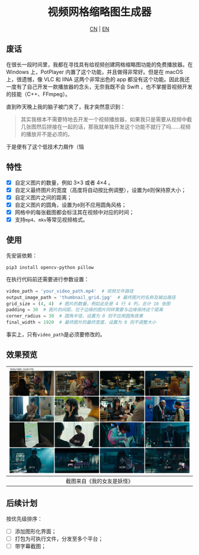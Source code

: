 <h1 align = "center">视频网格缩略图生成器</h1>

<p align = "center">
    <a href = "README.md" target = "_blank">CN</a> | <a href = "README_EN.md" target = "_blank">EN</a>
</p>

## 废话

在很长一段时间里，我都在寻找具有给视频创建网格缩略图功能的免费播放器。在 Windows 上，PotPlayer 内置了这个功能，并且做得非常好。但是在 macOS 上，很遗憾，像 VLC 和 IINA 这两个非常出色的 app 都没有这个功能。因此我还一度有了自己开发一款播放器的念头，无奈我既不会 Swift ，也不掌握音视频开发的技能（C++、FFmpeg）。

直到昨天晚上我的脑子被门夹了，我才突然意识到：

> 其实我根本不需要特地去开发一个视频播放器，如果我只是需要从视频中截几张图然后拼接在一起的话，那我就单独开发这个功能不就行了吗……视频的播放并不是必须的。

于是便有了这个低技术力屑作（恼

## 特性

- [x] 自定义图片的数量，例如 3×3 或者 4×4 。
- [x] 自定义最终图片的宽度（高度将自动按比例调整），设置为`0`则保持原大小；
- [x] 自定义图片之间的距离；
- [x] 自定义图片的圆角，设置为`0`则不应用圆角风格；
- [x] 网格中的每张截图都会标注其在视频中对应的时间；
- [x] 支持`mp4`、`mkv`等常见视频格式。

## 使用

先安装依赖：

```shell
pip3 install opencv-python pillow
```

在执行代码前还需要进行参数设置：

```python
video_path = 'your_video_path.mp4'  # 视频文件路径
output_image_path = 'thumbnail_grid.jpg'  # 最终图片的名称及输出路径
grid_size = (4, 4)  # 图片的数量，例如此处是 4 行 4 列，总计 16 张图
padding = 30  # 图片的间距，位于边缘的图片同样需要与边缘保持这个距离
corner_radius = 30  # 圆角半径，设置为 0 则不应用圆角效果
final_width = 1920  # 最终图片的最终宽度，设置为 0 则不调整大小
```

事实上，只有`video_path`是必须要修改的。

## 效果预览

| ![](demo.jpg) |
|:----------------:|
| 截图来自《我的女友是妖怪》 |  

## 后续计划

按优先级排序：

- [ ] 添加图形化界面；
- [ ] 打包为可执行文件，分发至多个平台；
- [ ] 带字幕截图；